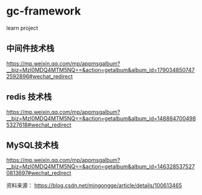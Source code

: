 # gc-framework
learn project 

## 中间件技术栈
https://mp.weixin.qq.com/mp/appmsgalbum?__biz=MzI0MDQ4MTM5NQ==&action=getalbum&album_id=1790348507472592896#wechat_redirect

## redis 技术栈
https://mp.weixin.qq.com/mp/appmsgalbum?__biz=MzI0MDQ4MTM5NQ==&action=getalbum&album_id=1488847004985327618#wechat_redirect

## MySQL技术栈
https://mp.weixin.qq.com/mp/appmsgalbum?__biz=MzI0MDQ4MTM5NQ==&action=getalbum&album_id=1463285375270813697#wechat_redirect

资料来源： https://blog.csdn.net/mingongge/article/details/100613465